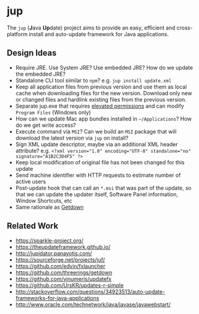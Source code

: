 # jup
The `jup` (**J**ava **Up**date) project aims to provide an easy, efficient and cross-platform install and auto-update framework for Java applications.


## Design Ideas
* Require JRE. Use System JRE? Use embedded JRE? How do we update the embedded JRE?
* Standalone CLI tool similar to `npm`? e.g. `jup install update.xml`
* Keep all application files from previous version and use them as local cache when downloading files for the new version. Download only new or changed files and hardlink existing files from the previous version.
* Separate jup.exe that requires [elevated permissions](http://stackoverflow.com/questions/2818179/how-to-force-my-net-app-to-run-as-administrator-on-windows-7) and can modify `Program Files` (Windows only)
* How can we update Mac app bundles installed in `~/Applications`? How do we get write access?
* Execute command via `MSI`? Can we build an `MSI` package that will download the latest version via `jup` on install?
* Sign XML update descriptor, maybe via an additional XML header attribute? e.g. `<?xml version="1.0" encoding="UTF-8" standalone="no" signature="A1B2C3D4F5" ?>`
* Keep local modification of original file has not been changed for this update
* Send machine identifier with HTTP requests to estimate number of active users
* Post-update hook that can call an `*.msi` that was part of the update, so that we can update the updater itself, Software Panel information, Window Shortcuts, etc
* Same rationale as [Getdown](https://github.com/threerings/getdown/wiki/Rationale)


## Related Work
* https://sparkle-project.org/
* https://theupdateframework.github.io/
* http://jupidator.panayotis.com/
* https://sourceforge.net/projects/juf/
* https://github.com/edvin/fxlauncher
* https://github.com/threerings/getdown
* https://github.com/vinumeris/updatefx
* https://github.com/UrsKR/updates-r-simple
* http://stackoverflow.com/questions/34923513/auto-update-frameworks-for-java-applications
* http://www.oracle.com/technetwork/java/javase/javawebstart/
